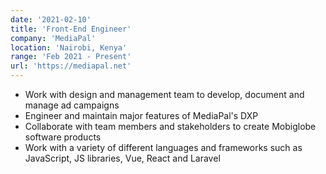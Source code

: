 ```yaml
---
date: '2021-02-10'
title: 'Front-End Engineer'
company: 'MediaPal'
location: 'Nairobi, Kenya'
range: 'Feb 2021 - Present'
url: 'https://mediapal.net'
---
```


- Work with design and management team to develop, document and manage ad campaigns
- Engineer and maintain major features of MediaPal's DXP
- Collaborate with team members and stakeholders to create Mobiglobe software products
- Work with a variety of different languages and frameworks such as JavaScript, JS libraries, Vue, React and Laravel


